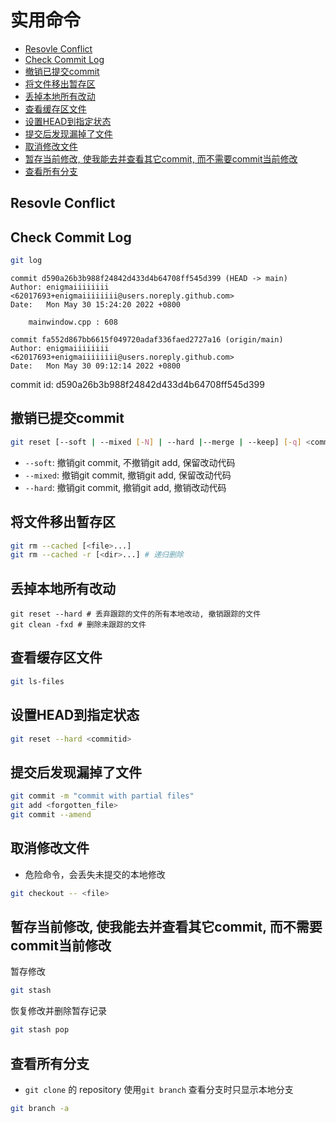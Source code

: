 # 实用命令

- [Resovle Conflict](#resovle-conflict)
- [Check Commit Log](#check-commit-log)
- [撤销已提交commit](#撤销已提交commit)
- [将文件移出暂存区](#将文件移出暂存区)
- [丢掉本地所有改动](#丢掉本地所有改动)
- [查看缓存区文件](#查看缓存区文件)
- [设置HEAD到指定状态](#设置head到指定状态)
- [提交后发现漏掉了文件](#提交后发现漏掉了文件)
- [取消修改文件](#取消修改文件)
- [暂存当前修改, 使我能去并查看其它commit, 而不需要commit当前修改](#暂存当前修改-使我能去并查看其它commit-而不需要commit当前修改)
- [查看所有分支](#查看所有分支)

## Resovle Conflict


## Check Commit Log


```bash
git log
```

```shell
commit d590a26b3b988f24842d433d4b64708ff545d399 (HEAD -> main)
Author: enigmaiiiiiiii <62017693+enigmaiiiiiiii@users.noreply.github.com>
Date:   Mon May 30 15:24:20 2022 +0800

    mainwindow.cpp : 608

commit fa552d867bb6615f049720adaf336faed2727a16 (origin/main)
Author: enigmaiiiiiiii <62017693+enigmaiiiiiiii@users.noreply.github.com>
Date:   Mon May 30 09:12:14 2022 +0800
```

commit id: d590a26b3b988f24842d433d4b64708ff545d399

## 撤销已提交commit

```bash
git reset [--soft | --mixed [-N] | --hard |--merge | --keep] [-q] <commitid>
```

- `--soft`: 撤销git commit, 不撤销git add, 保留改动代码
- `--mixed`: 撤销git commit, 撤销git add, 保留改动代码
- `--hard`: 撤销git commit, 撤销git add, 撤销改动代码

## 将文件移出暂存区

```bash
git rm --cached [<file>...]
git rm --cached -r [<dir>...] # 递归删除
```

## 丢掉本地所有改动

```shell
git reset --hard # 丢弃跟踪的文件的所有本地改动, 撤销跟踪的文件
git clean -fxd # 删除未跟踪的文件
```
## 查看缓存区文件

```bash
git ls-files
```

## 设置HEAD到指定状态

```bash
git reset --hard <commitid>
```
## 提交后发现漏掉了文件

```bash
git commit -m "commit with partial files"
git add <forgotten_file>
git commit --amend
```
## 取消修改文件

- 危险命令，会丢失未提交的本地修改

```bash
git checkout -- <file>
```

## 暂存当前修改, 使我能去并查看其它commit, 而不需要commit当前修改

暂存修改

```bash
git stash
```

恢复修改并删除暂存记录

```bash
git stash pop
```

## 查看所有分支

- `git clone` 的 repository 使用`git branch` 查看分支时只显示本地分支

```bash
git branch -a
```

